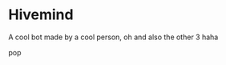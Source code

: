 # Hivemind
A cool bot made by a cool person, oh and also the other 3
haha

































pop
